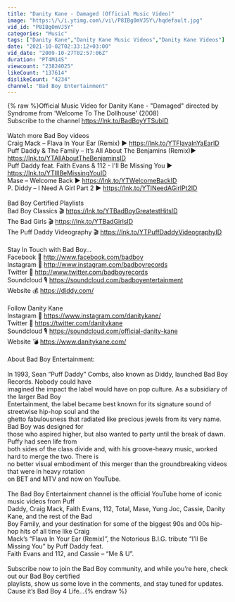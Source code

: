 ```yaml
---
title: "Danity Kane - Damaged (Official Music Video)"
image: "https:\/\/i.ytimg.com\/vi\/P8IBg0mVJ5Y\/hqdefault.jpg"
vid_id: "P8IBg0mVJ5Y"
categories: "Music"
tags: ["Danity Kane","Danity Kane Music Videos","Danity Kane Videos"]
date: "2021-10-02T02:33:12+03:00"
vid_date: "2009-10-27T02:57:06Z"
duration: "PT4M14S"
viewcount: "23824025"
likeCount: "137614"
dislikeCount: "4234"
channel: "Bad Boy Entertainment"
---
```

{% raw %}Official Music Video for Danity Kane - &quot;Damaged&quot; directed by Syndrome from 'Welcome To The Dollhouse' (2008)<br />Subscribe to the channel <a rel="nofollow" target="blank" href="https://lnk.to/BadBoyYTSubID">https://lnk.to/BadBoyYTSubID</a><br /><br />Watch more Bad Boy videos<br />Craig Mack – Flava In Your Ear (Remix) ▶️ <a rel="nofollow" target="blank" href="https://lnk.to/YTFlavaInYaEarID">https://lnk.to/YTFlavaInYaEarID</a><br />Puff Daddy &amp; The Family – It’s All About The Benjamins (Remix)▶️ <a rel="nofollow" target="blank" href="https://lnk.to/YTAllAboutTheBenjaminsID">https://lnk.to/YTAllAboutTheBenjaminsID</a><br />Puff Daddy feat. Faith Evans &amp; 112 - I'll Be Missing You ▶️ <a rel="nofollow" target="blank" href="https://lnk.to/YTIllBeMissingYouID">https://lnk.to/YTIllBeMissingYouID</a><br />Mase – Welcome Back ▶️ <a rel="nofollow" target="blank" href="https://lnk.to/YTWelcomeBackID">https://lnk.to/YTWelcomeBackID</a><br />P. Diddy – I Need A Girl Part 2 ▶️ <a rel="nofollow" target="blank" href="https://lnk.to/YTINeedAGirlPt2ID">https://lnk.to/YTINeedAGirlPt2ID</a><br /><br />Bad Boy Certified Playlists<br />Bad Boy Classics 🎬 <a rel="nofollow" target="blank" href="https://lnk.to/YTBadBoyGreatestHitsID">https://lnk.to/YTBadBoyGreatestHitsID</a><br />The Bad Girls 🎬 <a rel="nofollow" target="blank" href="https://lnk.to/YTBadGirlsID">https://lnk.to/YTBadGirlsID</a><br />The Puff Daddy Videography 🎬 <a rel="nofollow" target="blank" href="https://lnk.to/YTPuffDaddyVideographyID">https://lnk.to/YTPuffDaddyVideographyID</a><br /><br />Stay In Touch with Bad Boy…<br />Facebook 📣 <a rel="nofollow" target="blank" href="http://www.facebook.com/badboy">http://www.facebook.com/badboy</a><br />Instagram 📸 <a rel="nofollow" target="blank" href="http://www.instagram.com/badboyrecords">http://www.instagram.com/badboyrecords</a><br />Twitter 📱 <a rel="nofollow" target="blank" href="http://www.twitter.com/badboyrecords">http://www.twitter.com/badboyrecords</a><br />Soundcloud 🎙 <a rel="nofollow" target="blank" href="https://soundcloud.com/badboyentertainment">https://soundcloud.com/badboyentertainment</a><br />Website 💰 <a rel="nofollow" target="blank" href="https://diddy.com/">https://diddy.com/</a><br /><br />Follow Danity Kane<br />Instagram 📸 <a rel="nofollow" target="blank" href="https://www.instagram.com/danitykane/">https://www.instagram.com/danitykane/</a><br />Twitter 📱 <a rel="nofollow" target="blank" href="https://twitter.com/danitykane">https://twitter.com/danitykane</a><br />Soundcloud 🎙 <a rel="nofollow" target="blank" href="https://soundcloud.com/official-danity-kane">https://soundcloud.com/official-danity-kane</a><br />Website 💣 <a rel="nofollow" target="blank" href="https://www.danitykane.com/">https://www.danitykane.com/</a><br /><br />About Bad Boy Entertainment:<br /><br />In 1993, Sean “Puff Daddy” Combs, also known as Diddy, launched Bad Boy Records. Nobody could have<br />imagined the impact the label would have on pop culture. As a subsidiary of the larger Bad Boy<br />Entertainment, the label became best known for its signature sound of streetwise hip-hop soul and the<br />ghetto fabulousness that radiated like precious jewels from its very name. Bad Boy was designed for<br />those who aspired higher, but also wanted to party until the break of dawn. Puffy had seen life from<br />both sides of the class divide and, with his groove-heavy music, worked hard to merge the two. There is<br />no better visual embodiment of this merger than the groundbreaking videos that were in heavy rotation<br />on BET and MTV and now on YouTube.<br /><br />The Bad Boy Entertainment channel is the official YouTube home of iconic music videos from Puff<br />Daddy, Craig Mack, Faith Evans, 112, Total, Mase, Yung Joc, Cassie, Danity Kane, and the rest of the Bad<br />Boy Family, and your destination for some of the biggest 90s and 00s hip-hop hits of all time like Craig<br />Mack’s “Flava In Your Ear (Remix)”, the Notorious B.I.G. tribute “I’ll Be Missing You” by Puff Daddy feat.<br />Faith Evans and 112, and Cassie – “Me &amp; U”.<br /><br />Subscribe now to join the Bad Boy community, and while you’re here, check out our Bad Boy certified<br />playlists, show us some love in the comments, and stay tuned for updates. Cause it’s Bad Boy 4 Life…{% endraw %}
